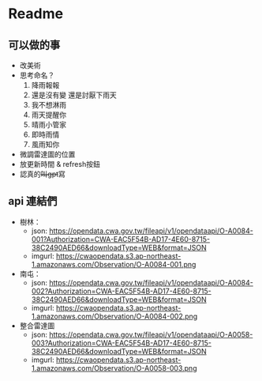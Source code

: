 # Readme

## 可以做的事
- 改美術
- 思考命名？
    1. 降雨報報
    2. 還是沒有變 還是討厭下雨天
    3. 我不想淋雨
    4. 雨天提醒你
    5. 晴雨小管家
    6. 即時雨情
    7. 風雨知你
- 微調雷達圖的位置
- 放更新時間 & refresh按鈕
- 認真的~~叫gpt~~寫

## api 連結們
- 樹林：
    - json: https://opendata.cwa.gov.tw/fileapi/v1/opendataapi/O-A0084-001?Authorization=CWA-EAC5F54B-AD17-4E60-8715-38C2490AED66&downloadType=WEB&format=JSON
    - imgurl: https://cwaopendata.s3.ap-northeast-1.amazonaws.com/Observation/O-A0084-001.png
- 南屯：
    - json: https://opendata.cwa.gov.tw/fileapi/v1/opendataapi/O-A0084-002?Authorization=CWA-EAC5F54B-AD17-4E60-8715-38C2490AED66&downloadType=WEB&format=JSON
    - imgurl: https://cwaopendata.s3.ap-northeast-1.amazonaws.com/Observation/O-A0084-002.png
- 整合雷達圖
    - json: https://opendata.cwa.gov.tw/fileapi/v1/opendataapi/O-A0058-003?Authorization=CWA-EAC5F54B-AD17-4E60-8715-38C2490AED66&downloadType=WEB&format=JSON
    - imgurl: https://cwaopendata.s3.ap-northeast-1.amazonaws.com/Observation/O-A0058-003.png
